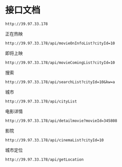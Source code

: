 # 接口文档

`http://39.97.33.178`

正在热映

`http://39.97.33.178/api/movieOnInfoList?cityId=10`

即将上映

`http://39.97.33.178/api/movieComingList?cityId=10`

搜索

`http://39.97.33.178/api/searchList?cityId=10&kw=a`

城市

`http://39.97.33.178/api/cityList`

电影详情

`http://39.97.33.178/api/detailmovie?movieId=345808`

影院

`http://39.97.33.178/api/cinemaList?cityId=10`

城市定位

`http://39.97.33.178/api/getLocation`
